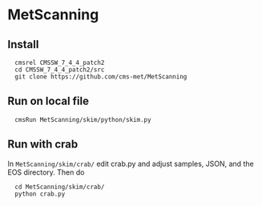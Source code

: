 # MetScanning
## Install
```
  cmsrel CMSSW_7_4_4_patch2
  cd CMSSW_7_4_4_patch2/src
  git clone https://github.com/cms-met/MetScanning
  ```
## Run on local file
```
  cmsRun MetScanning/skim/python/skim.py
```
## Run with crab
In ``MetScanning/skim/crab/`` edit crab.py and adjust samples, JSON, and the EOS directory. 
Then do
```
  cd MetScanning/skim/crab/
  python crab.py
```
